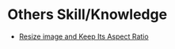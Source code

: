 # Others Skill/Knowledge

- [Resize image and Keep Its Aspect Ratio](./resize-keep-aspect-ratio/resize.py)
